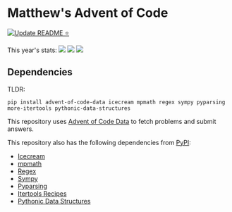 # Matthew's Advent of Code

[![Update README ⭐](https://github.com/colematt/advent-code/actions/workflows/update-readme.yml/badge.svg?branch=main)](https://github.com/colematt/advent-code/actions/workflows/update-readme.yml)

This year's stats:
![](https://img.shields.io/badge/day%20📅-21-blue)
![](https://img.shields.io/badge/stars%20⭐-12-yellow) 
![](https://img.shields.io/badge/days%20completed-6-red)

## Dependencies

TLDR:
```
pip install advent-of-code-data icecream mpmath regex sympy pyparsing more-itertools pythonic-data-structures
```

This repository uses [Advent of Code Data](https://github.com/wimglenn/advent-of-code-data) to fetch problems and submit answers.

This repository also has the following dependencies from [PyPI](https://pypi.org/):

- [Icecream](https://pypi.org/project/icecream/)
- [mpmath](https://pypi.org/project/mpmath/)
- [Regex](https://pypi.org/project/regex/)
- [Sympy](https://pypi.org/project/sympy/)
- [Pyparsing](https://pypi.org/project/pyparsing/)
- [Itertools Recipes](https://pypi.org/project/more-itertools)
- [Pythonic Data Structures](https://pypi.org/project/pythonic-data-structures/)
